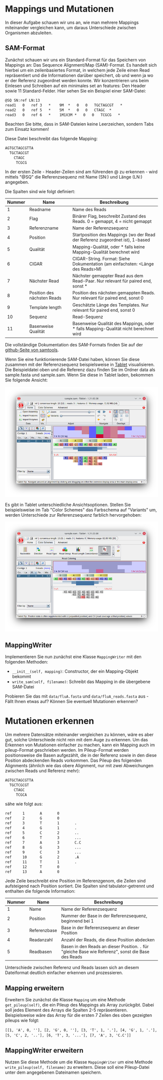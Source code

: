 # Mappings und Mutationen

In dieser Aufgabe schauen wir uns an, wie man mehrere Mappings miteinander vergleichen kann, um daraus Unterschiede zwischen Organismen abzuleiten.

## SAM-Format

Zunächst schauen wir uns ein Standard-Format für das Speichern von Mappings an: Das Sequence Alignment/Map (SAM)-Format. Es handelt sich hierbei um ein zeilenbasiertes Format, in welchem jede Zeile einen Read repräsentiert und die Informationen darüber speichert, ob und wenn ja wo er der Referenz zugeordnet werden konnte. Wir konzentrieren uns beim Einlesen und Schreiben auf ein minimales set an features: Den Header sowie 11 Standard-Felder. Hier sehen Sie ein Beispiel einer SAM-Datei:

```text
@SQ SN:ref LN:13
read1   0   ref 3   *    9M  *   0   0   TGCTAGCGT   *
read2   0   ref 5   *    5M  *   0   0   CTAGC  *
read3   0   ref 6   *    1M1X3M *   0   0   TCGCG   *
```

Beachten Sie bitte, dass in SAM-Dateien keine Leerzeichen, sondern Tabs zum Einsatz kommen!

Diese Datei beschreibt das folgende Mapping:

```text
AGTGCTAGCGTTA
  TGCTAGCGT
    CTAGC
     TCGCG
```

In der ersten Zeile - Header-Zeilen sind am führenden @ zu erkennen - wird mittels "@SQ" die Referenzsequenz mit Name (SN:) und Länge (LN:) angegeben.

Die Spalten sind wie folgt definiert:

| Nummer | Name                        | Beschreibung                                                                         |
|--------|-----------------------------|--------------------------------------------------------------------------------------|
| 1      | Readname                    | Name des Reads                                                                       |
| 2      | Flag                        | Binärer Flag, beschreibt Zustand des Reads. 0 = gemappt, 4 = nicht gemappt           |
| 3      | Referenzname                | Name der Referenzsequenz                                                             |
| 4      | Position                    | Startposition des Mappings (wo der Read der Referenz zugeordnet ist), 1-based        |
| 5      | Qualität                    | Mapping-Qualität, oder * falls keine Mapping-Qualität berechnet wird                 |
| 6      | CIGAR                       | CIGAR-String. Format: Siehe Dokumentation (am einfachsten: <Länge des Reads>M)       |
| 7      | Nächster Read               | Nächster gemappter Read aus dem Read-Paar. Nur relevant für paired end, sonst *      |
| 8      | Position des nächsten Reads | Position des nächsten gemappten Reads. Nur relevant für paired end, sonst 0          |
| 9      | Template length             | Geschätzte Länge des Templates. Nur relevant für paired end, sonst 0                 |
| 10     | Sequenz                     | Read-Sequenz                                                                         |
| 11     | Basenweise Qualität         | Basenweise Qualität des Mappings, oder * falls Mapping-Qualität nicht berechnet wird |

Die vollständige Dokumentation des SAM-Formats finden Sie auf der [github-Seite von samtools](https://samtools.github.io/hts-specs/SAMv1.pdf). 

Wenn Sie eine funktionierende SAM-Datei haben, können Sie diese zusammen mit der Referenzsequenz beispielsweise in [Tablet](https://ics.hutton.ac.uk/tablet/) visualisieren. Die Beispieldatei oben und die Referenz dazu finden Sie im Ordner data als sample.fasta und sample.sam. Wenn Sie diese in Tablet laden, bekommen Sie folgende Ansicht:

![Tablet-Ansicht](Bilder/tablet.png)

Es gibt in Tablet unterschiedliche Ansichtsoptionen. Stellen Sie beispielsweise im Tab "Color Schemes" das Farbschema auf "Variants" um, werden Unterschiede zur Referenzsequenz farblich hervorgehoben:

![Tablet-Ansicht](Bilder/tablet2.png)

## MappingWriter

Implementieren Sie nun zunächst eine Klasse `MappingWriter` mit den folgenden Methoden:

* `__init__(self, mapping)`: Constructor, der ein Mapping-Objekt bekommt
* `write_sam(self, filename)`: Schreibt das Mapping in die übergebene SAM-Datei

Probieren Sie das mit `data/fluA.fasta` und `data/fluA_reads.fasta` aus - Fällt Ihnen etwas auf? Können Sie eventuell Mutationen erkennen? 

# Mutationen erkennen

Um mehrere Datensätze miteinander vergleichen zu können, wäre es aber gut, solche Unterschiede nicht rein mit dem Auge zu erkennen. Um das Erkennen von Mutationen einfacher zu machen, kann ein Mapping auch im pileup-Format geschrieben werden. Im Pileup-Format werden positionsweise die Basen aufgezählt, die in der Referenz sowie in den diese Position abdeckenden Reads vorkommen. Das Pileup des folgenden Alignments (ähnlich wie das obere Alignment, nur mit zwei Abweichungen zwischen Reads und Referenz mehr):

```text
AGTGCTAGCGTTA
  TGCTCGCGT
    CTAGC
     TCGCA
```

sähe wie folgt aus:

```text
ref     1       A       0
ref     2       G       0
ref     3       T       1       .
ref     4       G       1       .
ref     5       C       2       ..
ref     6       T       3       ...
ref     7       A       3       C.C
ref     8       G       3       ...
ref     9       C       3       ...
ref     10      G       2       .A
ref     11      T       1       .
ref     12      T       0
ref     13      A       0
```

Jede Zeile beschreibt eine Position im Referenzgenom, die Zeilen sind aufsteigend nach Position sortiert. Die Spalten sind tabulator-getrennt und enthalten die folgende Information:

| Nummer | Name | Beschreibung |
|---|---|---|
| 1 | Name | Name der Referenzsequenz |
| 2 | Position | Nummer der Base in der Referenzsequenz, beginnend bei 1 |
| 3 | Referenzbase | Base in der Referenzsequenz an dieser Position |
| 4 | Readanzahl | Anzahl der Reads, die diese Position abdecken |
| 5 | Readbasen | Basen in den Reads an dieser Position. `.` für "gleiche Base wie Referenz", sonst die Base des Reads |

Unterschiede zwischen Referenz und Reads lassen sich an diesem Dateiformat deutlich einfacher erkennen und prozessieren.

## Mapping erweitern

Erweitern Sie zunächst die Klasse `Mapping` um eine Methode `get_pileup(self)`, die ein Pileup des Mappings als Array zurückgibt. Dabei soll jedes Element des Arrays die Spalten 2-5 repräsentieren. Beispielsweise wäre das Array für die ersten 7 Zeilen des oben gezeigten pileups wie folgt:

```[[1, 'A', 0, ''], [2, 'G', 0, ''], [3, 'T', 1, '.'], [4, 'G', 1, '.'], [5, 'C', 2, '..'], [6, 'T', 3, '...'], [7, 'A', 3, 'C.C']]```

## MappingWriter erweitern

Nutzen Sie diese Methode um die Klasse `MappingWriter` um eine Methode `write_pileup(self, filename)` zu erweitern. Diese soll eine Pileup-Datei unter dem angegebenen Dateinamen speichern.
